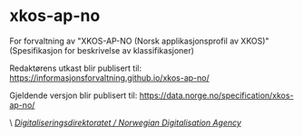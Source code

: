# xkos-ap-no

For forvaltning av "XKOS-AP-NO (Norsk applikasjonsprofil av XKOS)" (Spesifikasjon for beskrivelse av klassifikasjoner)

Redaktørens utkast blir publisert til: https://informasjonsforvaltning.github.io/xkos-ap-no/

Gjeldende versjon blir publisert til: https://data.norge.no/specification/xkos-ap-no/

\ [_Digitaliseringsdirektoratet / Norwegian Digitalisation Agency_](https://digdir.no)
